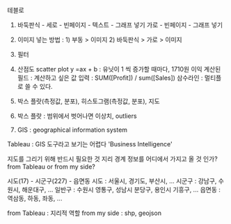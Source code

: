 테블로 
1. 바둑판식 - 세로 - 빈페이지 - 텍스트 - 그래프 넣기
가로 - 빈페이지 - 그래프 넣기

2. 이미지 넣는 방법 : 1) 부동 > 이미지 2) 바둑판식 > 가로 > 이미지

3. 필터 

4. 산점도 scatter plot
y =ax + b : 유닛이 1 씩 증가할 때마다, 1710원 이익
계산된 필드 : 계산하고 싶은 값 입력 : SUM([Profit]) / sum([Sales])
삼수라인 : 멀티플로 쓸 수 있다.

5. 박스 플랏(측정값, 분포), 히스토그램(측정값, 분포), 지도 

6. 박스 플랏 : 범위에서 벗어나면 이상치, outliers

7. GIS : geographical information system

Tableau : GIS 도구라고 보기는 어렵다
'Business Intelligence'

지도를 그리기 위해 반드시 필요한 것
지리 경계 정보를 어디에서 가지고 올 것 인가?
from Tableau or from my side?

시도(17) - 시군구(227) - 읍면동
시도 : 서울시, 경기도, 부산시, ...
시군구 : 강남구, 수원시, 해운대구, ...
일반구 : 수원시 영통구, 성남시 분당구, 용인시 기흥구, ...
읍면동 : 역삼동, 하동, 좌동, ...

from Tableau : 지리적 역할
from my side : shp, geojson

